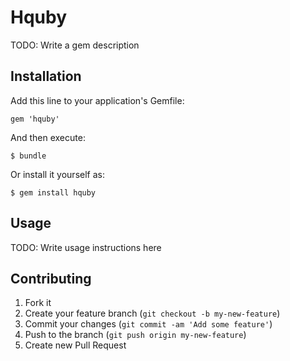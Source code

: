 # Hquby

TODO: Write a gem description

## Installation

Add this line to your application's Gemfile:

    gem 'hquby'

And then execute:

    $ bundle

Or install it yourself as:

    $ gem install hquby

## Usage

TODO: Write usage instructions here

## Contributing

1. Fork it
2. Create your feature branch (`git checkout -b my-new-feature`)
3. Commit your changes (`git commit -am 'Add some feature'`)
4. Push to the branch (`git push origin my-new-feature`)
5. Create new Pull Request
